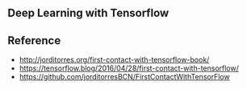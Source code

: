 ## Deep Learning with Tensorflow


## Reference 
- http://jorditorres.org/first-contact-with-tensorflow-book/
- https://tensorflow.blog/2016/04/28/first-contact-with-tensorflow/
- https://github.com/jorditorresBCN/FirstContactWithTensorFlow
